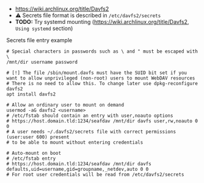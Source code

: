 * https://wiki.archlinux.org/title/Davfs2
* :warning: Secrets file format is described in `/etc/davfs2/secrets`
* **TODO:** Try systemd mounting (https://wiki.archlinux.org/title/Davfs2, `Using systemd` section)

Secrets file entry example
```
# Special characters in passwords such as \ and " must be escaped with \
/mnt/dir username password
```

```shell
# [!] The file /sbin/mount.davfs must have the SUID bit set if you want to allow unprivileged (non-root) users to mount WebDAV resources
# There is no need to allow this. To change later use dpkg-reconfigure davfs2
apt install davfs2

# Allow an ordinary user to mount on demand
usermod -aG davfs2 <username>
# /etc/fstab should contain an entry with user,noauto options 
# https://host.domain.tld:1234/seafdav /mnt/dir davfs user,rw,noauto 0 0
# A user needs ~/.davfs2/secrets file with correct permissions (user:user 600) present
# to be able to mount without entering credentials

# Auto-mount on boot
# /etc/fstab entry
# https://host.domain.tld:1234/seafdav /mnt/dir davfs defaults,uid=username,gid=groupname,_netdev,auto 0 0
# For root user credentials will be read from /etc/davfs2/secrets
```
